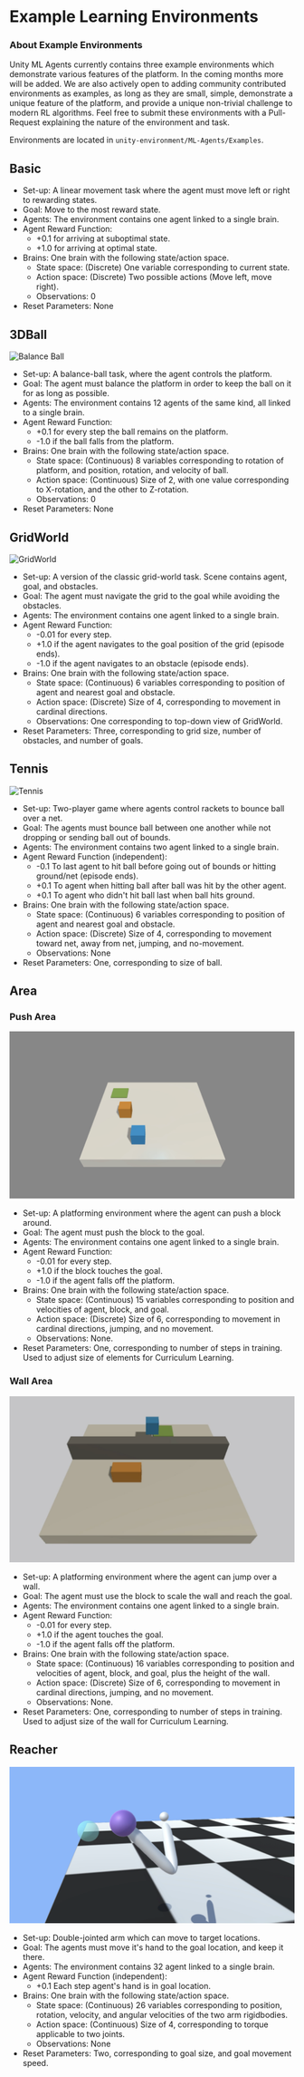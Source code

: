 # Example Learning Environments

### About Example Environments
Unity ML Agents currently contains three example environments which demonstrate various features of the platform. In the coming months more will be added. We are also actively open to adding community contributed environments as examples, as long as they are small, simple, demonstrate a unique feature of the platform, and provide a unique non-trivial challenge to modern RL algorithms. Feel free to submit these environments with a Pull-Request explaining the nature of the environment and task. 

Environments are located in `unity-environment/ML-Agents/Examples`.

## Basic

* Set-up: A linear movement task where the agent must move left or right to rewarding states.
* Goal: Move to the most reward state.
* Agents: The environment contains one agent linked to a single brain.
* Agent Reward Function: 
    * +0.1 for arriving at suboptimal state.
    * +1.0 for arriving at optimal state.
* Brains: One brain with the following state/action space.
    * State space: (Discrete) One variable corresponding to current state.
    * Action space: (Discrete) Two possible actions (Move left, move right).
    * Observations: 0
* Reset Parameters: None

## 3DBall

![Balance Ball](../images/balance.png)

* Set-up: A balance-ball task, where the agent controls the platform. 
* Goal: The agent must balance the platform in order to keep the ball on it for as long as possible.
* Agents: The environment contains 12 agents of the same kind, all linked to a single brain.
* Agent Reward Function: 
    * +0.1 for every step the ball remains on the platform. 
    * -1.0 if the ball falls from the platform.
* Brains: One brain with the following state/action space.
    * State space: (Continuous) 8 variables corresponding to rotation of platform, and position, rotation, and velocity of ball.
    * Action space: (Continuous) Size of 2, with one value corresponding to X-rotation, and the other to Z-rotation.
    * Observations: 0
* Reset Parameters: None

## GridWorld

![GridWorld](../images/gridworld.png)

* Set-up: A version of the classic grid-world task. Scene contains agent, goal, and obstacles. 
* Goal: The agent must navigate the grid to the goal while avoiding the obstacles.
* Agents: The environment contains one agent linked to a single brain.
* Agent Reward Function: 
    * -0.01 for every step.
    * +1.0 if the agent navigates to the goal position of the grid (episode ends).
    * -1.0 if the agent navigates to an obstacle (episode ends).
* Brains: One brain with the following state/action space.
    * State space: (Continuous) 6 variables corresponding to position of agent and nearest goal and obstacle.
    * Action space: (Discrete) Size of 4, corresponding to movement in cardinal directions.
    * Observations: One corresponding to top-down view of GridWorld.
* Reset Parameters: Three, corresponding to grid size, number of obstacles, and number of goals.


## Tennis

![Tennis](../images/tennis.png)

* Set-up: Two-player game where agents control rackets to bounce ball over a net. 
* Goal: The agents must bounce ball between one another while not dropping or sending ball out of bounds.
* Agents: The environment contains two agent linked to a single brain.
* Agent Reward Function (independent): 
    * -0.1 To last agent to hit ball before going out of bounds or hitting ground/net (episode ends).
    * +0.1 To agent when hitting ball after ball was hit by the other agent. 
    * +0.1 To agent who didn't hit ball last when ball hits ground.
* Brains: One brain with the following state/action space.
    * State space: (Continuous) 6 variables corresponding to position of agent and nearest goal and obstacle.
    * Action space: (Discrete) Size of 4, corresponding to movement toward net, away from net, jumping, and no-movement.
    * Observations: None
* Reset Parameters: One, corresponding to size of ball.

## Area 

### Push Area

![Push](../images/push.png)

* Set-up: A platforming environment where the agent can push a block around.
* Goal: The agent must push the block to the goal.
* Agents: The environment contains one agent linked to a single brain.
* Agent Reward Function: 
    * -0.01 for every step.
    * +1.0 if the block touches the goal.
    * -1.0 if the agent falls off the platform.
* Brains: One brain with the following state/action space.
    * State space: (Continuous) 15 variables corresponding to position and velocities of agent, block, and goal.
    * Action space: (Discrete) Size of 6, corresponding to movement in cardinal directions, jumping, and no movement.
    * Observations: None.
* Reset Parameters: One, corresponding to number of steps in training. Used to adjust size of elements for Curriculum Learning.

### Wall Area

![Wall](../images/wall.png)

* Set-up: A platforming environment where the agent can jump over a wall.
* Goal: The agent must use the block to scale the wall and reach the goal.
* Agents: The environment contains one agent linked to a single brain.
* Agent Reward Function: 
    * -0.01 for every step.
    * +1.0 if the agent touches the goal.
    * -1.0 if the agent falls off the platform.
* Brains: One brain with the following state/action space.
    * State space: (Continuous) 16 variables corresponding to position and velocities of agent, block, and goal, plus the height of the wall.
    * Action space: (Discrete) Size of 6, corresponding to movement in cardinal directions, jumping, and no movement.
    * Observations: None.
* Reset Parameters: One, corresponding to number of steps in training. Used to adjust size of the wall for Curriculum Learning.

## Reacher

![Tennis](../images/reacher.png)

* Set-up: Double-jointed arm which can move to target locations.
* Goal: The agents must move it's hand to the goal location, and keep it there.
* Agents: The environment contains 32 agent linked to a single brain.
* Agent Reward Function (independent): 
    * +0.1 Each step agent's hand is in goal location.
* Brains: One brain with the following state/action space.
    * State space: (Continuous) 26 variables corresponding to position, rotation, velocity, and angular velocities of the two arm rigidbodies.
    * Action space: (Continuous) Size of 4, corresponding to torque applicable to two joints. 
    * Observations: None
* Reset Parameters: Two, corresponding to goal size, and goal movement speed.

